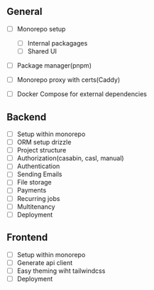 ## General

- [ ] Monorepo setup

  - [ ] Internal packagages
  - [ ] Shared UI

- [ ] Package manager(pnpm)
- [ ] Monorepo proxy with certs(Caddy)
- [ ] Docker Compose for external dependencies

## Backend

- [ ] Setup within monorepo
- [ ] ORM setup drizzle
- [ ] Project structure
- [ ] Authorization(casabin, casl, manual)
- [ ] Authentication
- [ ] Sending Emails
- [ ] File storage
- [ ] Payments
- [ ] Recurring jobs
- [ ] Multitenancy
- [ ] Deployment

## Frontend

- [ ] Setup within monorepo
- [ ] Generate api client
- [ ] Easy theming wiht tailwindcss
- [ ] Deployment
